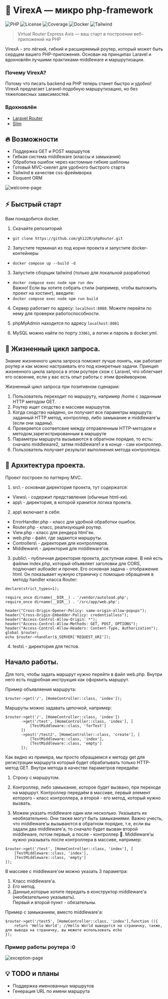 
# 🧭 VirexA — микро php-framework 

![PHP](https://img.shields.io/badge/PHP-8.4-blue)
![License](https://img.shields.io/badge/license-MIT-green)
![Coverage](https://img.shields.io/badge/tests-90%25-brightgreen)
![Docker](https://img.shields.io/badge/docker-ready-blue)
![Tailwind](https://img.shields.io/badge/tailwind-ready-blue)


> Virtual Router Express Axis — ваш старт в построении веб-приложений на PHP


VirexA - это лёгкий, гибкий и расширяемый роутер, который может быть сердцем вашего PHP-приложения. 
Основан на принципах Laravel и вдохновлён лучшими практиками middleware и маршрутизации.

### Почему VirexA?
Потому что писать backend на PHP теперь станет быстро и удобно! VirexA предлагает Laravel-подобную маршрутизацию, но без тяжеловесных зависимостей.

### Вдохновлён

- [Laravel Router](https://laravel.com/docs/routing)
- [Slim](https://www.slimframework.com/)

## 🔥 Возможности
- Поддержка GET и POST маршрутов
- Гибкая система middleware (классы и замыкания)
- Обработка ошибок через кастомные гибкие шаблоны
- Готовый MVC-скелет для удобного быстрого старта
- Tailwind в качестве css-фреймворка
- Eloquent ORM

![welcome-page](https://github.com/user-attachments/assets/2538feea-144a-47bd-aa6e-e3b72d36eaaa)

## ⚡ Быстрый старт
Вам понадобится docker.

1) Скачайте репозиторий
- ```git clone https://github.com/gh122R/phpRouter.git  ```

2) Запустите терминал из под корня проекта и запустите docker-контейнеры
- ```docker compose up --build -d```

3) Запустите сборщик tailwind (только для локальной разработки)
- ``` docker compose exec node npm run dev ```  
  Важно! Если вы хотите собрать стили (например, чтобы выложить проект на хостинг), введите:
- ``` docker compose exec node npm run build ```

4) Сервер работает по адресу: ```localhost:8080```.
   Можете перейти по нему для проверки работоспособности.

5) phpMyAdmin находится по адресу ``` localhost:8081 ```

6) MySQL можно найти по порту ``` 33061 ```, а логин и пароль в docker.yml.
## 👾 Жизненный цикл запроса.

Знание жизненного цикла запроса поможет лучше понять, как работает роутер и как можно настраивать его под конкретные задачи. Принцип жизненного цикла запроса в этом роутере схож с Laravel, что облегчает его освоение, если у вас есть опыт работы с этим фреймворком.

Жизненный цикл запроса при позитивном сценарии:

1) Пользователь переходит по маршруту, например /home с заданным HTTP методом GET.
2) Роутер ищет сходство в массиве маршрутов.
3) Когда сходство найдено, он получает все параметры маршрута: заданный HTTP метод, контроллер, либо замыкание и middleware'ы (если они заданы).
4) Проверяется соответсвие между отправленным HTTP-методом и  методом,зарегистрированным в маршруте
5) Параметры маршрута вызываются в обратном порядке, то есть: сначало middleware2, затем middleware1 и в конце - сам контроллер.
6) Пользователь получает результат выполнения метода контроллера.


## 🤖 Архитектура проекта.

Проект построен по паттерну MVC.

1) src\ - основная директория проекта, тут содержатся:
- Views\ - содержит представления (обычные html-ки).
- app\  - директория, в которой хранится логика проекта.
2) app\ включает в себя:
- ErrorHandler.php - класс для удобной обработки ошибок.
- Router.php - класс, реализующий роутер.
- View.php - класс для рендера html'ек.
- web.php - файл, где задаются маршруты.
- Controllers\ - директория для контроллеров.
- Middleware\ - директория  для middleware'ов.
3) public\ - публичная директория проекта, доступная извне. В ней есть файлик index.php, который  объявляет заголовки для CORS, подлючает autloader и прочее. Его основная задача - отображение html.
   Он показывает нужную страничку с помощью обращения в методу handler класса Router:

```
declare(strict_types=1);

require_once dirname(__DIR__) . '/vendor/autoload.php';
require_once dirname(__DIR__) . '/src/app/web.php';

header("Cross-Origin-Opener-Policy: same-origin-allow-popups");
header("Cross-Origin-Embedder-Policy: credentialless");
header("Access-Control-Allow-Origin: *");
header("Access-Control-Allow-Methods: GET, POST, OPTIONS");
header("Access-Control-Allow-Headers: Content-Type, Authorization");
global $router;
echo $router->handler($_SERVER['REQUEST_URI']);
```

4) tests\ - директория для тестов.
## Начало работы.

Для того, чтобы задать маршрут нужно перейти в файл web.php.
Внутри него есть подробная инструкция как оформить маршрут.

Пример объявляения маршрута:
``` 
$router->get('/', [HomeController::class, 'index']);
```

Маршруты можно задавать цепочкой, например:
```
$router->get('/', [HomeController::class, 'index'])
       ->get('/test', [HomeController::class, 'index'], [
           [TestMiddleware::class, 'forTest']
       ])
       ->post('/test2', [HomeController::class, 'create'], [
           [TestMiddleware::class, 'index'],
           [TestMiddleware::class, 'empty']
       ]);
```

Как видно из примера, мы просто обращаемся к методу get для регистрации маршрута который будет обрабатывать только HTTP-метод GET. Внутри метода в качестве параметров передаём:

1) Строку с маршрутом.

2) Контроллер, либо замыкание, которое будет вызвано, при переходе на маршрут. Контроллер передаём в массиве, первый элемент которого - класс контроллера, а второй - его метод, который нужно вызвать.

3) Можем указать middleware один или несколько. Указывать их необязательнно. Они также могут быть замыканиями. Важно учесть, что middleware'ы вызываются в обратном порядке, т.е, если вы задали два middleware'а, то сначало будет вызван второй middleware, потом первый, а после - контроллер 🤠.
   Middleware'ы нужно указывать после контроллера в массиве, например:
```
$router->get('/test', [HomeController::class, 'index'], [
    [TestMiddleware::class, 'index'],
    [TestMiddleware::class, 'empty']
]);
 ```
В массиве с middleware'ом можно указать 3 параметра:

1) Класс middleware'а.
2) Его метод.
3) Данные,которые хотите передать в конструктор middleware'а (необязательнно указывать).  
   Первый и второй пункт - обязательны.

Пример с замыканием, вместо middleware'а:

```
$router->get('/test5', [HomeController::class, 'index'],function (){
    return 'Hello World'; //Hello World выведется на страничку, также, для вывода на страничку, вы можете использовать echo
});
```

### Пример работы роутера :0

![exception-page](https://github.com/user-attachments/assets/44df1e03-1503-4bca-a651-4347e23cc403)


## 💡 TODO и планы

- Поддержка именованных маршрутов
- Генерация URL по имени маршрута
